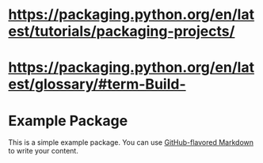 # https://packaging.python.org/en/latest/tutorials/packaging-projects/

# https://packaging.python.org/en/latest/glossary/#term-Build-

# Example Package

This is a simple example package. You can use
[GitHub-flavored Markdown](https://guides.github.com/features/mastering-markdown/)
to write your content.